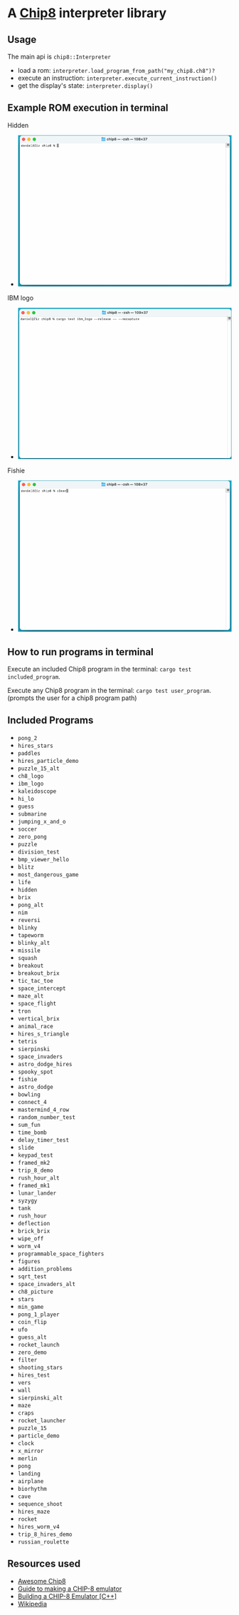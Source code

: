 # A [Chip8](https://en.wikipedia.org/wiki/CHIP-8) interpreter library

## Usage

The main api is `chip8::Interpreter`

- load a rom: `interpreter.load_program_from_path("my_chip8.ch8")?`
- execute an instruction: `interpreter.execute_current_instruction()`
- get the display's state: `interpreter.display()`

## Example ROM execution in terminal

Hidden
- ![hidden_example](hidden.gif)

IBM logo
- ![ibm_logo_example](ibm_logo.gif)

Fishie
- ![fishie_example](fishie.gif)


## How to run programs in terminal

Execute an included Chip8 program in the terminal: `cargo test included_program`.

Execute any Chip8 program in the terminal: `cargo test user_program`. (prompts the user for a chip8 program path)

## Included Programs
- `pong_2`
- `hires_stars`
- `paddles`
- `hires_particle_demo`
- `puzzle_15_alt`
- `ch8_logo`
- `ibm_logo`
- `kaleidoscope`
- `hi_lo`
- `guess`
- `submarine`
- `jumping_x_and_o`
- `soccer`
- `zero_pong`
- `puzzle`
- `division_test`
- `bmp_viewer_hello`
- `blitz`
- `most_dangerous_game`
- `life`
- `hidden`
- `brix`
- `pong_alt`
- `nim`
- `reversi`
- `blinky`
- `tapeworm`
- `blinky_alt`
- `missile`
- `squash`
- `breakout`
- `breakout_brix`
- `tic_tac_toe`
- `space_intercept`
- `maze_alt`
- `space_flight`
- `tron`
- `vertical_brix`
- `animal_race`
- `hires_s_triangle`
- `tetris`
- `sierpinski`
- `space_invaders`
- `astro_dodge_hires`
- `spooky_spot`
- `fishie`
- `astro_dodge`
- `bowling`
- `connect_4`
- `mastermind_4_row`
- `random_number_test`
- `sum_fun`
- `time_bomb`
- `delay_timer_test`
- `slide`
- `keypad_test`
- `framed_mk2`
- `trip_8_demo`
- `rush_hour_alt`
- `framed_mk1`
- `lunar_lander`
- `syzygy`
- `tank`
- `rush_hour`
- `deflection`
- `brick_brix`
- `wipe_off`
- `worm_v4`
- `programmable_space_fighters`
- `figures`
- `addition_problems`
- `sqrt_test`
- `space_invaders_alt`
- `ch8_picture`
- `stars`
- `min_game`
- `pong_1_player`
- `coin_flip`
- `ufo`
- `guess_alt`
- `rocket_launch`
- `zero_demo`
- `filter`
- `shooting_stars`
- `hires_test`
- `vers`
- `wall`
- `sierpinski_alt`
- `maze`
- `craps`
- `rocket_launcher`
- `puzzle_15`
- `particle_demo`
- `clock`
- `x_mirror`
- `merlin`
- `pong`
- `landing`
- `airplane`
- `biorhythm`
- `cave`
- `sequence_shoot`
- `hires_maze`
- `rocket`
- `hires_worm_v4`
- `trip_8_hires_demo`
- `russian_roulette`

## Resources used

- [Awesome Chip8](https://chip-8.github.io/links/)
- [Guide to making a CHIP-8 emulator](https://tobiasvl.github.io/blog/write-a-chip-8-emulator)
- [Building a CHIP-8 Emulator [C++]](https://austinmorlan.com/posts/chip8_emulator/)
- [Wikipedia](https://en.wikipedia.org/wiki/CHIP-8)

